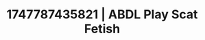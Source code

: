 ---
categories:
- Tan lines & lingerie
- Tasteful nudity
- Feather touch
- Football-themed kink
- Intimate POV
image: /assets/images/1747787435821.webp
layout: post
seo:
  description: Featured content with high-quality Scat Fetish, ABDL Play. HD images
    available.
  keywords: Scat Fetish, ABDL Play
  og_image: /assets/images/1747787435821.webp
  schema_type: VisualArtwork
tags:
- ABDL Play
- '#1747787435821'
- Scat Fetish
title: 1747787435821 | ABDL Play Scat Fetish
---